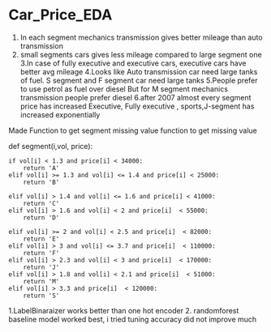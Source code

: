 # Car_Price_EDA

1. In each segment mechanics transmission gives better mileage than auto transmission 
2. small segments cars gives less mileage compared to large segment one 
3.In case of fully executive and executive cars, executive cars have better avg mileage
4.Looks like Auto transmission car need large tanks of fuel. S segment and F segment car need large tanks
5.People prefer to use petrol as fuel over diesel But for M segment mechanics transmission people prefer diesel
6.after 2007 almost every segment price has increased Executive, Fully executive , sports,J-segment has increased exponentially

Made Function to get segment missing value
function to get missing value

def segment(i,vol, price):       
            
    if vol[i] < 1.3 and price[i] < 34000:
        return 'A'
    elif vol[i] >= 1.3 and vol[i] <= 1.4 and price[i] < 25000:
        return 'B'
        
    elif vol[i] > 1.4 and vol[i] <= 1.6 and price[i] < 41000:
        return 'C'
    elif vol[i] > 1.6 and vol[i] < 2 and price[i]  < 55000:
        return 'D'
    
    elif vol[i] >= 2 and vol[i] < 2.5 and price[i]  < 82000:
        return 'E'
    elif vol[i] > 3 and vol[i] <= 3.7 and price[i]  < 110000:
        return 'F'
    elif vol[i] > 2.3 and vol[i] < 3 and price[i]  < 170000:
        return 'J'
    elif vol[i] > 1.8 and vol[i] < 2.1 and price[i]  < 51000:
        return 'M'
    elif vol[i] > 3.3 and price[i]  < 120000:
        return 'S'
     
     
   1.LabelBinaraizer works better than one hot encoder
   2. randomforest baseline model worked best, i tried tuning accuracy did not improve much
